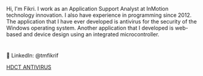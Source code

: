 Hi, I'm Fikri. 
I work as an Application Support Analyst at InMotion technology innovation. I also have experience in programming since 2012. The application that I have ever developed is antivirus for the security of the Windows operating system. Another application that I developed is web-based and device design using an integrated microcontroller.
#
📌 LinkedIn: @tmfikrif

[HDCT ANTIVIRUS](https://www.softpedia.com/get/Antivirus/HDCT-ANTIVIRUS.shtml)
